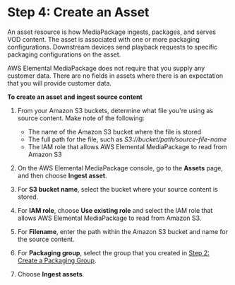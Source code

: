 # Step 4: Create an Asset<a name="gs-create-asset"></a>

An asset resource is how MediaPackage ingests, packages, and serves VOD content\. The asset is associated with one or more packaging configurations\. Downstream devices send playback requests to specific packaging configurations on the asset\.

AWS Elemental MediaPackage does not require that you supply any customer data\. There are no fields in assets where there is an expectation that you will provide customer data\.

**To create an asset and ingest source content**

1. From your Amazon S3 buckets, determine what file you're using as source content\. Make note of the following:
   + The name of the Amazon S3 bucket where the file is stored
   + The full path for the file, such as *S3://bucket/path/source\-file\-name*
   + The IAM role that allows AWS Elemental MediaPackage to read from Amazon S3

1. On the AWS Elemental MediaPackage console, go to the **Assets** page, and then choose **Ingest asset**\.

1. For **S3 bucket name**, select the bucket where your source content is stored\.

1. For **IAM role**, choose **Use existing role** and select the IAM role that allows AWS Elemental MediaPackage to read from Amazon S3\.

1. For **Filename**, enter the path within the Amazon S3 bucket and name for the source content\.

1. For **Packaging group**, select the group that you created in [Step 2: Create a Packaging Group](gs-create-grp.md)\.

1. Choose **Ingest assets**\.